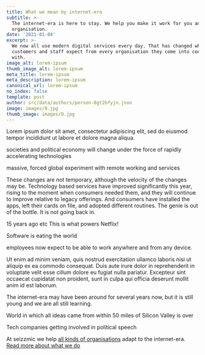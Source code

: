```yaml
---
title: What we mean by internet-era
subtitle: >-
  The internet-era is here to stay. We help you make it work for you and your
  organisation.
date: '2021-01-04'
excerpt: >-
  We now all use modern digital services every day. That has changed what
  customers and staff expect from every organisation they come into contact
  with.
image_alt: lorem-ipsum
thumb_image_alt: lorem-ipsum
meta_title: lorem-ipsum
meta_description: lorem-ipsum
canonical_url: lorem-ipsum
no_index: false
template: post
author: src/data/authors/person-8gt2bfyjn.json
image: images/9.jpg
thumb_image: images/9.jpg
---
```

Lorem ipsum dolor sit amet, consectetur adipiscing elit, sed do eiusmod tempor incididunt ut labore et dolore magna aliqua.

societies and political economy will change under the force of rapidly accelerating technologies

massive, forced global experiment with remote working and services

These changes are not temporary, although the velocity of the changes may be. Technology based services have improved significantly this year, rising to the moment when consumers needed them, and they will continue to improve relative to legacy offerings. And consumers have installed the apps, left their cards on file, and adopted different routines. The genie is out of the bottle. It is not going back in.

15 years ago etc
This is what powers Netflix!

Software is eating the world

employees now expect to be able to work anywhere and from any device.

Ut enim ad minim veniam, quis nostrud exercitation ullamco laboris nisi ut aliquip ex ea commodo consequat. Duis aute irure dolor in reprehenderit in voluptate velit esse cillum dolore eu fugiat nulla pariatur. Excepteur sint occaecat cupidatat non proident, sunt in culpa qui officia deserunt mollit anim id est laborum.

The internet-era may have been around for several years now, but it is still young and we are all still learning.

World in which all ideas came from within 50 miles of Silicon Valley is over

Tech companies getting involved in political speech

At seizzmic we help [all kinds of organisations](https://) adapt to the internet-era. [Read more about what we do]()
